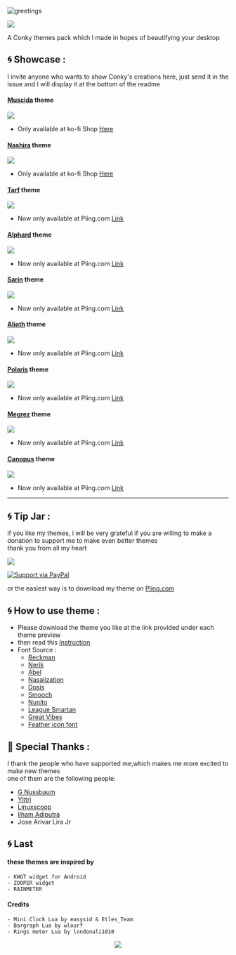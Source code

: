 ![greetings](/Asset/UrsaMajor.png)

![](https://api.visitorbadge.io/api/VisitorHit?user=closebox73&repo=UrsaMajor&countColor=%23ccff00)

A Conky themes pack which I made in hopes of beautifying your desktop 

## :cyclone: Showcase :
I invite anyone who wants to show Conky's creations here, just send it in the issue and I will display it at the bottom of the readme

#### [Muscida](/Muscida) theme

![](/Asset/Muscida.jpg)
- Only available at ko-fi Shop [Here](https://ko-fi.com/s/ecfe020cf5)
#### [Nashira](/Nashira) theme

![](/Asset/Nashira.jpg)
- Only available at ko-fi Shop [Here](https://ko-fi.com/s/0cb38c27d3)
#### [Tarf](/Tarf) theme

![](/Asset/Tarf.jpg)
- Now only available at Pling.com [Link](https://www.pling.com/p/1941075/)
#### [Alphard](/Alphard) theme

![](/Asset/Alphard.jpg)
- Now only available at Pling.com [Link](https://www.pling.com/p/1937405/)
#### [Sarin](/Sarin) theme

![](/Asset/Sarin.jpeg)
- Now only available at Pling.com [Link](https://www.pling.com/p/1925671/)
#### [Alioth](/Alioth) theme

![](/Asset/Alioth.jpg)
- Now only available at Pling.com [Link](https://www.pling.com/p/1910675/)
#### [Polaris](/Polaris) theme

![](/Asset/Polaris.jpg)
- Now only available at Pling.com [Link](https://www.pling.com/p/1907158/)
#### [Megrez](/Megrez) theme

![](/Asset/Megrez.jpg)
- Now only available at Pling.com [Link](https://www.pling.com/p/1914080/)
#### [Canopus](/Canopus) theme

![](/Asset/Canopus.jpg)
- Now only available at Pling.com [Link](https://www.pling.com/p/1930071/)
------------------------------------------------------------------------

## :cyclone: Tip Jar :
if you like my themes, i will be very grateful if you are willing to make a donation to support me to make even better themes<br />
thank you from all my heart

[![](https://ko-fi.com/img/githubbutton_sm.svg)](https://ko-fi.com/closebox73)

[![Support via PayPal](https://cdn.rawgit.com/twolfson/paypal-github-button/1.0.0/dist/button.svg)](https://www.paypal.me/closebox73/)

or the easiest way is to download my theme on [Pling.com](https://www.pling.com/u/closebox73x) 

## :cyclone: How to use theme :
- Please download the theme you like at the link provided under each theme preview
- then read this [Instruction](https://github.com/closebox73/applying-theme)
- Font Source :
	 - [Beckman](https://www.dafont.com/beckman.font)
	 - [Nerik](https://www.dafont.com/nerik.font)
	 - [Abel](https://www.dafont.com/Abel.font)
	 - [Nasalization](https://www.dafont.com/Nasalization.font)
	 - [Dosis](https://fonts.google.com/specimen/Dosis)
	 - [Smooch](https://fonts.google.com/specimen/Smooch)
	 - [Nunito](https://fonts.google.com/specimen/Nunito)
	 - [League Smartan](https://fonts.google.com/specimen/League+Spartan)
	 - [Great Vibes](https://fonts.google.com/specimen/Great+Vibes)
	 - [Feather icon font](https://github.com/AT-UI/feather-font)

## :gift: Special Thanks :
I thank the people who have supported me,which makes me more excited to make new themes<br />
one of them are the following people:

- [G Nussbaum](https://github.com/gnussbaum67)
- [Yittri](https://github.com/yittri)
- [Linuxscoop](https://github.com/linuxscoop/)
- [Ilham Adiputra](https://github.com/ilham25/)
- Jose Arivar Lira Jr

## :cyclone: Last
#### these themes are inspired by
	- KWGT widget for Android
	- ZOOPER widget
	- RAINMETER
	
#### Credits
	- Mini Clock Lua by easysid & Etles_Team
	- Bargraph Lua by wlourf
	- Rings meter Lua by londonali1010

<p align="center"><a href="https://github.com/closebox73/UrsaMajor/blob/master/LICENSE"><img src="https://img.shields.io/static/v1.svg?style=rounded-square&label=License&message=GNU GENERAL PUBLIC LICENSE v3&logoColor=white&logo=github&colorA=282C35&colorB=ccff00"/></a></p>
